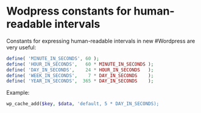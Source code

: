 # Wodpress constants for human-readable intervals

Constants for expressing human-readable intervals in new #Wordpress are very useful:

```php
define( 'MINUTE_IN_SECONDS', 60 );
define( 'HOUR_IN_SECONDS',   60 * MINUTE_IN_SECONDS );
define( 'DAY_IN_SECONDS',    24 * HOUR_IN_SECONDS   );
define( 'WEEK_IN_SECONDS',    7 * DAY_IN_SECONDS    );
define( 'YEAR_IN_SECONDS',  365 * DAY_IN_SECONDS    );
```

Example:

```php
wp_cache_add($key, $data, 'default, 5 * DAY_IN_SECONDS);
```

